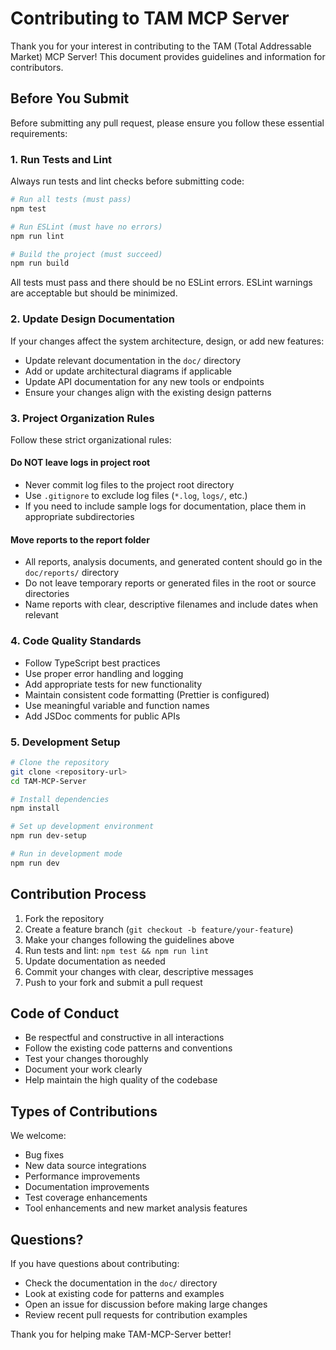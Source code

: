 # Contributing to TAM MCP Server

Thank you for your interest in contributing to the TAM (Total Addressable Market) MCP Server! This document provides guidelines and information for contributors.

## Before You Submit

Before submitting any pull request, please ensure you follow these essential requirements:

### 1. Run Tests and Lint

Always run tests and lint checks before submitting code:

```bash
# Run all tests (must pass)
npm test

# Run ESLint (must have no errors)
npm run lint

# Build the project (must succeed)
npm run build
```

All tests must pass and there should be no ESLint errors. ESLint warnings are acceptable but should be minimized.

### 2. Update Design Documentation

If your changes affect the system architecture, design, or add new features:

- Update relevant documentation in the `doc/` directory
- Add or update architectural diagrams if applicable
- Update API documentation for any new tools or endpoints
- Ensure your changes align with the existing design patterns

### 3. Project Organization Rules

Follow these strict organizational rules:

#### Do NOT leave logs in project root
- Never commit log files to the project root directory
- Use `.gitignore` to exclude log files (`*.log`, `logs/`, etc.)
- If you need to include sample logs for documentation, place them in appropriate subdirectories

#### Move reports to the report folder
- All reports, analysis documents, and generated content should go in the `doc/reports/` directory
- Do not leave temporary reports or generated files in the root or source directories
- Name reports with clear, descriptive filenames and include dates when relevant

### 4. Code Quality Standards

- Follow TypeScript best practices
- Use proper error handling and logging
- Add appropriate tests for new functionality
- Maintain consistent code formatting (Prettier is configured)
- Use meaningful variable and function names
- Add JSDoc comments for public APIs

### 5. Development Setup

```bash
# Clone the repository
git clone <repository-url>
cd TAM-MCP-Server

# Install dependencies
npm install

# Set up development environment
npm run dev-setup

# Run in development mode
npm run dev
```

## Contribution Process

1. Fork the repository
2. Create a feature branch (`git checkout -b feature/your-feature`)
3. Make your changes following the guidelines above
4. Run tests and lint: `npm test && npm run lint`
5. Update documentation as needed
6. Commit your changes with clear, descriptive messages
7. Push to your fork and submit a pull request

## Code of Conduct

- Be respectful and constructive in all interactions
- Follow the existing code patterns and conventions
- Test your changes thoroughly
- Document your work clearly
- Help maintain the high quality of the codebase

## Types of Contributions

We welcome:
- Bug fixes
- New data source integrations
- Performance improvements
- Documentation improvements
- Test coverage enhancements
- Tool enhancements and new market analysis features

## Questions?

If you have questions about contributing:
- Check the documentation in the `doc/` directory
- Look at existing code for patterns and examples
- Open an issue for discussion before making large changes
- Review recent pull requests for contribution examples

Thank you for helping make TAM-MCP-Server better!
